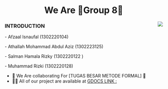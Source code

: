<h1 align="center">We Are 👑Group 8👑</h1>
<img align="right" src="https://th.bing.com/th/id/OIG.I1k_1ttYnCXGn2In5lS7?pid=ImgGn" alt"poster">
<h3>INTRODUCTION</h3>
<p>- Afzaal Isnaufal (1302220104)</p>
<p>- Athallah Mohammad Abdul Aziz (1302223125)</p>
<p>- Salman Hamala Rizky (1302220122 )</p>
<p>- Muhammad Rizki (1302220128)</p>

- 👯 We Are collaborating For [TUGAS BESAR METODE FORMAL] 🔭
- 👨‍💻 All of our project are available at [GDOCS LINK :](https://docs.google.com/document/d/1t_SD1uZPEPZY6fkky4distyd7mn9DCyfD5Ds_oKqMOs/edit?usp=sharing)




<p align="left">
</p>





